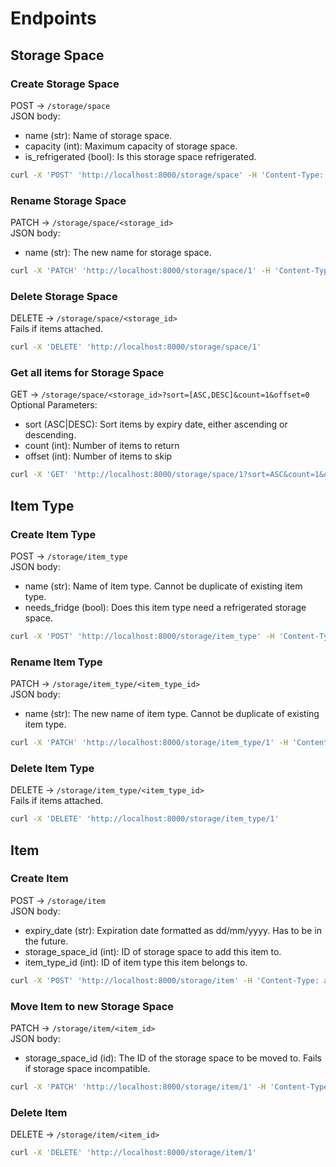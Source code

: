# Endpoints

## Storage Space

### Create Storage Space

POST -> `/storage/space`  
JSON body:

- name (str): Name of storage space.
- capacity (int): Maximum capacity of storage space.
- is_refrigerated (bool): Is this storage space refrigerated.

```bash
curl -X 'POST' 'http://localhost:8000/storage/space' -H 'Content-Type: application/json' -d '{"name":"small storage space", "capacity":15, "is_refrigerated": true}'
```

### Rename Storage Space

PATCH -> `/storage/space/<storage_id>`  
JSON body:

- name (str): The new name for storage space.

```bash
curl -X 'PATCH' 'http://localhost:8000/storage/space/1' -H 'Content-Type: application/json' -d '{"name":"my new space"}'
```

### Delete Storage Space

DELETE -> `/storage/space/<storage_id>`  
Fails if items attached.

```bash
curl -X 'DELETE' 'http://localhost:8000/storage/space/1'
```

### Get all items for Storage Space

GET -> `/storage/space/<storage_id>?sort=[ASC,DESC]&count=1&offset=0`  
Optional Parameters:

- sort (ASC|DESC): Sort items by expiry date, either ascending or descending.
- count (int): Number of items to return
- offset (int): Number of items to skip

```bash
curl -X 'GET' 'http://localhost:8000/storage/space/1?sort=ASC&count=1&offset=0'
```

## Item Type

### Create Item Type

POST -> `/storage/item_type`  
JSON body:

- name (str): Name of item type. Cannot be duplicate of existing item type.
- needs_fridge (bool): Does this item type need a refrigerated storage space.

```bash
curl -X 'POST' 'http://localhost:8000/storage/item_type' -H 'Content-Type: application/json' -d '{"name":"Frozen Pizza", "needs_fridge": true}'
```

### Rename Item Type

PATCH -> `/storage/item_type/<item_type_id>`  
JSON body:

- name (str): The new name of item type. Cannot be duplicate of existing item type.

```bash
curl -X 'PATCH' 'http://localhost:8000/storage/item_type/1' -H 'Content-Type: application/json' -d '{"name":"Better Frozen Pizza"}'
```

### Delete Item Type

DELETE -> `/storage/item_type/<item_type_id>`  
Fails if items attached.

```bash
curl -X 'DELETE' 'http://localhost:8000/storage/item_type/1'
```

## Item

### Create Item

POST -> `/storage/item`  
JSON body:

- expiry_date (str): Expiration date formatted as dd/mm/yyyy. Has to be in the future.
- storage_space_id (int): ID of storage space to add this item to.
- item_type_id (int): ID of item type this item belongs to.

```bash
curl -X 'POST' 'http://localhost:8000/storage/item' -H 'Content-Type: application/json' -d '{"expiry_date":"21/10/2040", "storage_space_id":1, "item_type_id": 1}'
```

### Move Item to new Storage Space

PATCH -> `/storage/item/<item_id>`  
JSON body:

- storage_space_id (id): The ID of the storage space to be moved to. Fails if storage space incompatible.

```bash
curl -X 'PATCH' 'http://localhost:8000/storage/item/1' -H 'Content-Type: application/json' -d '{"storage_space_id":2}'
```

### Delete Item

DELETE -> `/storage/item/<item_id>`  

```bash
curl -X 'DELETE' 'http://localhost:8000/storage/item/1'
```

